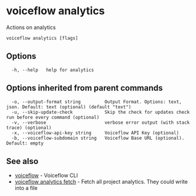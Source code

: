 # voiceflow analytics

Actions on analytics

```
voiceflow analytics [flags]
```

## Options

```
  -h, --help   help for analytics
```

## Options inherited from parent commands

```
  -o, --output-format string         Output Format. Options: text, json. Default: text (optional) (default "text")
  -u, --skip-update-check            Skip the check for updates check run before every command (optional)
  -v, --verbose                      verbose error output (with stack trace) (optional)
  -x, --voiceflow-api-key string     Voiceflow API Key (optional)
  -b, --voiceflow-subdomain string   Voiceflow Base URL (optional). Default: empty
```

## See also

* [voiceflow](/cmd/voiceflow/)	 - Voiceflow CLI
* [voiceflow analytics fetch](/cmd/voiceflow_analytics_fetch/)	 - Fetch all project analytics. They could write into a file

